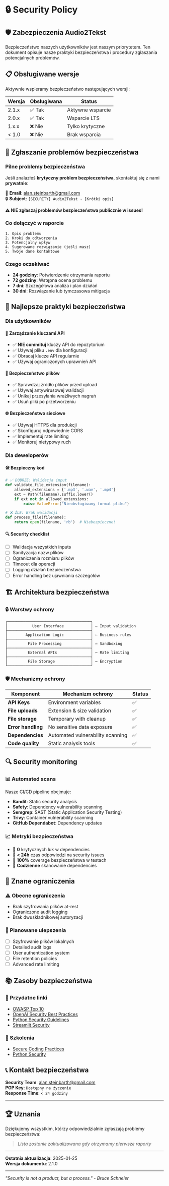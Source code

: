 # 🔒 Security Policy

## 🛡️ Zabezpieczenia Audio2Tekst

Bezpieczeństwo naszych użytkowników jest naszym priorytetem. Ten dokument opisuje nasze praktyki bezpieczeństwa i procedury zgłaszania potencjalnych problemów.

## 📋 Obsługiwane wersje

Aktywnie wspieramy bezpieczeństwo następujących wersji:

| Wersja | Obsługiwana          | Status                |
|--------|----------------------|-----------------------|
| 2.1.x  | ✅ Tak               | Aktywne wsparcie      |
| 2.0.x  | ✅ Tak               | Wsparcie LTS          |
| 1.x.x  | ❌ Nie               | Tylko krytyczne       |
| < 1.0  | ❌ Nie               | Brak wsparcia         |

## 🚨 Zgłaszanie problemów bezpieczeństwa

### Pilne problemy bezpieczeństwa

Jeśli znalazłeś **krytyczny problem bezpieczeństwa**, skontaktuj się z nami **prywatnie**:

📧 **Email**: [alan.steinbarth@gmail.com](mailto:alan.steinbarth@gmail.com)  
🔒 **Subject**: `[SECURITY] Audio2Tekst - [Krótki opis]`

**⚠️ NIE zgłaszaj problemów bezpieczeństwa publicznie w issues!**

### Co dołączyć w raporcie

```
1. Opis problemu
2. Kroki do odtworzenia
3. Potencjalny wpływ
4. Sugerowane rozwiązanie (jeśli masz)
5. Twoje dane kontaktowe
```

### Czego oczekiwać

- **24 godziny**: Potwierdzenie otrzymania raportu
- **72 godziny**: Wstępna ocena problemu
- **7 dni**: Szczegółowa analiza i plan działań
- **30 dni**: Rozwiązanie lub tymczasowa mitigacja

## 🔐 Najlepsze praktyki bezpieczeństwa

### Dla użytkowników

#### 🔑 Zarządzanie kluczami API
- ✅ **NIE commituj** kluczy API do repozytorium
- ✅ Używaj pliku `.env` dla konfiguracji
- ✅ Obracaj klucze API regularnie
- ✅ Używaj ograniczonych uprawnień API

#### 📁 Bezpieczeństwo plików
- ✅ Sprawdzaj źródło plików przed upload
- ✅ Używaj antywirusowej walidacji
- ✅ Unikaj przesyłania wrażliwych nagrań
- ✅ Usuń pliki po przetworzeniu

#### 🌐 Bezpieczeństwo sieciowe
- ✅ Używaj HTTPS dla produkcji
- ✅ Skonfiguruj odpowiednie CORS
- ✅ Implementuj rate limiting
- ✅ Monitoruj nietypowy ruch

### Dla deweloperów

#### 🛠️ Bezpieczny kod
```python
# ✅ DOBRZE: Walidacja input
def validate_file_extension(filename):
    allowed_extensions = {'.mp3', '.wav', '.mp4'}
    ext = Path(filename).suffix.lower()
    if ext not in allowed_extensions:
        raise ValueError("Nieobsługiwany format pliku")

# ❌ ŹLE: Brak walidacji
def process_file(filename):
    return open(filename, 'rb')  # Niebezpieczne!
```

#### 🔍 Security checklist
- [ ] Walidacja wszystkich inputs
- [ ] Sanityzacja nazw plików
- [ ] Ograniczenia rozmiaru plików
- [ ] Timeout dla operacji
- [ ] Logging działań bezpieczeństwa
- [ ] Error handling bez ujawniania szczegółów

## 🏗️ Architektura bezpieczeństwa

### 🔒 Warstwy ochrony

```
┌─────────────────────────────────────┐
│           User Interface            │ ← Input validation
├─────────────────────────────────────┤
│        Application Logic            │ ← Business rules
├─────────────────────────────────────┤
│         File Processing             │ ← Sandboxing
├─────────────────────────────────────┤
│         External APIs               │ ← Rate limiting
├─────────────────────────────────────┤
│         File Storage                │ ← Encryption
└─────────────────────────────────────┘
```

### 🛡️ Mechanizmy ochrony

| Komponent | Mechanizm ochrony | Status |
|-----------|-------------------|--------|
| **API Keys** | Environment variables | ✅ |
| **File uploads** | Extension & size validation | ✅ |
| **File storage** | Temporary with cleanup | ✅ |
| **Error handling** | No sensitive data exposure | ✅ |
| **Dependencies** | Automated vulnerability scanning | ✅ |
| **Code quality** | Static analysis tools | ✅ |

## 🔍 Security monitoring

### 📊 Automated scans

Nasze CI/CD pipeline obejmuje:

- **Bandit**: Static security analysis
- **Safety**: Dependency vulnerability scanning  
- **Semgrep**: SAST (Static Application Security Testing)
- **Trivy**: Container vulnerability scanning
- **GitHub Dependabot**: Dependency updates

### 📈 Metryki bezpieczeństwa

- 🎯 **0** krytycznych luk w dependencies
- 🎯 **< 24h** czas odpowiedzi na security issues
- 🎯 **100%** coverage bezpieczeństwa w testach
- 🎯 **Codzienne** skanowanie dependencies

## 🚫 Znane ograniczenia

### ⚠️ Obecne ograniczenia
- Brak szyfrowania plików at-rest
- Ograniczone audit logging
- Brak dwuskładnikowej autoryzacji

### 🔮 Planowane ulepszenia
- [ ] Szyfrowanie plików lokalnych
- [ ] Detailed audit logs
- [ ] User authentication system
- [ ] File retention policies
- [ ] Advanced rate limiting

## 📚 Zasoby bezpieczeństwa

### 🔗 Przydatne linki
- [OWASP Top 10](https://owasp.org/www-project-top-ten/)
- [OpenAI Security Best Practices](https://platform.openai.com/docs/guides/safety-best-practices)
- [Python Security Guidelines](https://python.org/dev/security/)
- [Streamlit Security](https://docs.streamlit.io/knowledge-base/deploy/authentication-without-sso)

### 📖 Szkolenia
- [Secure Coding Practices](https://github.com/OWASP/secure-coding-practices-quick-reference-guide)
- [Python Security](https://python-security.readthedocs.io/)

## 📞 Kontakt bezpieczeństwa

**Security Team**: [alan.steinbarth@gmail.com](mailto:alan.steinbarth@gmail.com)  
**PGP Key**: `Dostępny na życzenie`  
**Response Time**: `< 24 godziny`

---

## 🏆 Uznania

Dziękujemy wszystkim, którzy odpowiedzialnie zgłaszają problemy bezpieczeństwa:

> *Lista zostanie zaktualizowana gdy otrzymamy pierwsze raporty*

---

**Ostatnia aktualizacja**: 2025-01-25  
**Wersja dokumentu**: 2.1.0

---

*"Security is not a product, but a process." - Bruce Schneier*